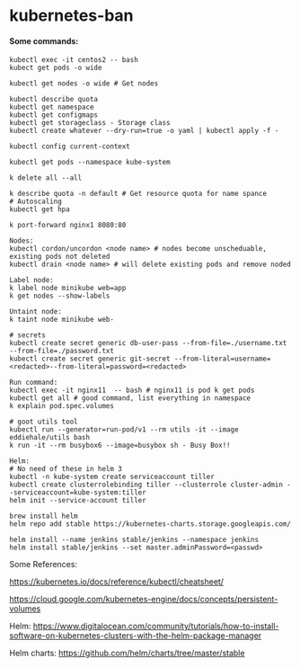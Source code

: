# kubernetes-ban

#### Some commands:
```
kubectl exec -it centos2 -- bash
kubect get pods -o wide

kubectl get nodes -o wide # Get nodes

kubectl describe quota
kubectl get namespace
kubectl get configmaps
kubectl get storageclass - Storage class
kubectl create whatever --dry-run=true -o yaml | kubectl apply -f -

kubectl config current-context

kubectl get pods --namespace kube-system

k delete all --all

k describe quota -n default # Get resource quota for name spance
# Autoscaling
kubectl get hpa

k port-forward nginx1 8080:80

Nodes:
kubectl cordon/uncordon <node name> # nodes become unscheduable, existing pods not deleted
kubectl drain <node name> # will delete existing pods and remove noded

Label node:
k label node minikube web=app
k get nodes --show-labels

Untaint node:
k taint node minikube web-

# secrets
kubectl create secret generic db-user-pass --from-file=./username.txt --from-file=./password.txt
kubectl create secret generic git-secret --from-literal=username=<redacted>--from-literal=password=<redacted>

Run command:
kubectl exec -it nginx11  -- bash # nginx11 is pod k get pods
kubectl get all # good command, list everything in namespace
k explain pod.spec.volumes

# goot utils tool
kubectl run --generator=run-pod/v1 --rm utils -it --image eddiehale/utils bash
k run -it --rm busybox6 --image=busybox sh - Busy Box!!

Helm:
# No need of these in helm 3
kubectl -n kube-system create serviceaccount tiller
kubectl create clusterrolebinding tiller --clusterrole cluster-admin --serviceaccount=kube-system:tiller
helm init --service-account tiller

brew install helm
helm repo add stable https://kubernetes-charts.storage.googleapis.com/

helm install --name jenkins stable/jenkins --namespace jenkins
helm install stable/jenkins --set master.adminPassword=<passwd>

```

Some References:


https://kubernetes.io/docs/reference/kubectl/cheatsheet/ 

https://cloud.google.com/kubernetes-engine/docs/concepts/persistent-volumes

Helm:
https://www.digitalocean.com/community/tutorials/how-to-install-software-on-kubernetes-clusters-with-the-helm-package-manager

Helm  charts:
https://github.com/helm/charts/tree/master/stable
